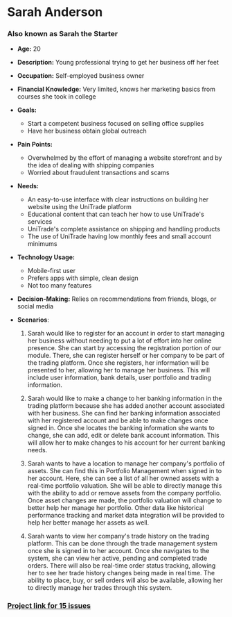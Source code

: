 # Sarah Anderson
### Also known as **Sarah the Starter**
- **Age:** 20
- **Description:** Young professional trying to get her business off her feet
- **Occupation:** Self-employed business owner

- **Financial Knowledge:** Very limited, knows her marketing basics from courses she took in college
- **Goals:**
    - Start a competent business focused on selling office supplies
    - Have her business obtain global outreach
- **Pain Points:**
    - Overwhelmed by the effort of managing a website storefront and by the idea of dealing with shipping companies
    - Worried about fraudulent transactions and scams
- **Needs:**
    - An easy-to-use interface with clear instructions on building her website using the UniTrade platform
    - Educational content that can teach her how to use UniTrade's services
    - UniTrade's complete assistance on shipping and handling products
    - The use of UniTrade having low monthly fees and small account minimums
- **Technology Usage:** 
    - Mobile-first user
    - Prefers apps with simple, clean design
    - Not too many features
- **Decision-Making:** Relies on recommendations from friends, blogs, or social media
- **Scenarios**:
     1. Sarah would like to register for an account in order to start managing her business without needing to put a lot of effort into her online presence. She can start by accessing the registration portion of our module. There, she can register herself or her company to be part of the trading platform. Once she registers, her information will be presented to her, allowing her to manage her business. This will include user information, bank details, user portfolio and trading information.

     2. Sarah would like to make a change to her banking information in the trading platform because she has added another account associated with her business. She can find her banking information associated with her registered account and be able to make changes once signed in. Once she locates the banking information she wants to change, she can add, edit or delete bank account information. This will allow her to make changes to his account for her current banking needs.
     3. Sarah wants to have a location to manage her company's portfolio of assets. She can find this in Portfolio Management when signed in to her account. Here, she can see a list of all her owned assets with a real-time portfolio valuation. She will be able to directly manage this with the ability to add or remove assets from the company portfolio. Once asset changes are made, the portfolio valuation will change to better help her manage her portfolio. Other data like historical performance tracking and market data integration will be provided to help her better manage her assets as well.
     4. Sarah wants to view her company's trade history on the trading platform. This can be done through the trade management system once she is signed in to her account. Once she navigates to the system, she can view her active, pending and completed trade orders. There will also be real-time order status tracking, allowing her to see her trade history changes being made in real time. The ability to place, buy, or sell orders will also be available, allowing her to directly manage her trades through this system.

### [Project link for 15 issues](https://github.com/users/dhruvilk/projects/1)